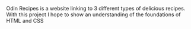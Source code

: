 Odin Recipes is a website linking to 3 different types of delicious recipes. With this project I hope to show an understanding of the foundations of HTML and CSS